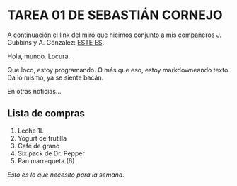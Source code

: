 # TAREA 01 DE SEBASTIÁN CORNEJO

A continuación el link del miró que hicimos conjunto a mis compañeros J. Gubbins y A. Gónzalez: [ESTE ES](https://miro.com/app/board/uXjVNjRGO5Y=/).

Hola, mundo. Locura.

Que loco, estoy programando. O más que eso, estoy markdowneando texto. Da lo mismo, ya se siente bacán.

En otras noticias...

## Lista de compras
1. Leche 1L
1. Yogurt de frutilla
1. Café de grano
1. Six pack de Dr. Pepper
1. Pan marraqueta (6)

_Esto es lo que necesito para la semana._
